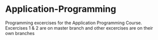 # Application-Programming
Programming excercises for the Application Programming Course. Excercises 1 & 2 are on master branch and other excercises are on their own branches
